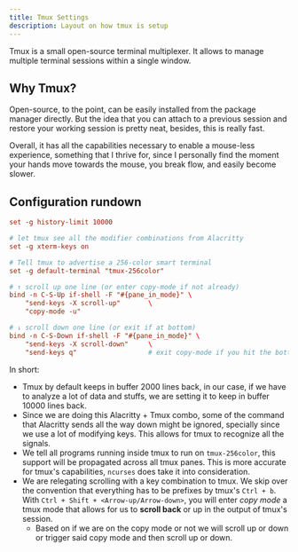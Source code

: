 ```yaml
---
title: Tmux Settings
description: Layout on how tmux is setup 
---
```


Tmux is a small open-source terminal multiplexer. It allows to manage multiple 
terminal sessions within a single window.

## Why Tmux?

Open-source, to the point, can be easily installed from the package manager directly. 
But the idea that you can attach to a previous session and restore your working 
session is pretty neat, besides, this is really fast.

Overall, it has all the capabilities necessary to enable a mouse-less experience, 
something that I thrive for, since I personally find the moment your hands move 
towards the mouse, you break flow, and easily become slower.

## Configuration rundown

```.conf
set -g history-limit 10000

# let tmux see all the modifier combinations from Alacritty
set -g xterm-keys on

# Tell tmux to advertise a 256-color smart terminal
set -g default-terminal "tmux-256color"

# ↑ scroll up one line (or enter copy-mode if not already)
bind -n C-S-Up if-shell -F "#{pane_in_mode}" \
    "send-keys -X scroll-up"       \
    "copy-mode -u"

# ↓ scroll down one line (or exit if at bottom)
bind -n C-S-Down if-shell -F "#{pane_in_mode}" \
    "send-keys -X scroll-down"     \
    "send-keys q"                  # exit copy-mode if you hit the bottom
```

In short:

- Tmux by default keeps in buffer 2000 lines back, in our case, if we have to analyze 
a lot of data and stuffs, we are setting it to keep in buffer 10000 lines back.
- Since we are doing this Alacritty + Tmux combo, some of the command that Alacritty 
sends all the way down might be ignored, specially since we use a lot of modifying 
keys. This allows for tmux to recognize all the signals.
- We tell all programs running inside tmux to run on `tmux-256color`, this support 
will be propagated across all tmux panes. This is more accurate for tmux's capabilities, 
`ncurses` does take it into consideration.
- We are relegating scrolling with a key combination to tmux. We skip over the convention 
that everything has to be prefixes by tmux's `Ctrl + b`. With `Ctrl + Shift + <Arrow-up/Arrow-down>`, 
you will enter _copy mode_ a tmux mode that allows for us to **scroll back** or up in the 
output of tmux's session.
    - Based on if we are on the copy mode or not we will scroll up or down or trigger 
    said copy mode and then scroll up or down.